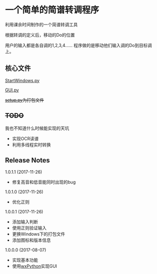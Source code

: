 # 一个简单的简谱转调程序

利用课余时间制作的一个简谱转调工具

根据转调的定义后，移动的Do的位置

用户的输入都是各自调的1,2,3,4...... 程序做的是移动他们输入调的Do到目标调上。

## 核心文件

[StartWindows.py](https://github.com/dccif/TuneChange/blob/master/StartWindow.py)

[GUI.py](https://github.com/dccif/TuneChange/blob/master/GUI.py)

~~[setup.py](https://github.com/dccif/TuneChange/blob/master/setup.py)为打包文件~~

## ~~TODO~~ 

我也不知道什么时候能实现的天坑

- 实现OCR读谱
- 利用多线程实时转换

## Release Notes

1.0.1.1 (2017-11-26)

- 修复高音和低音能同时出现的bug

1.0.1.0 (2017-11-26)

- 优化正则

1.0.0.1 (2017-11-26)

- 添加输入判断
- 使用正则验证输入
- 更换Windows下的打包文件
- 添加图标和版本信息

1.0.0.0 (2017-08-07)

- 实现基本功能
- 使用[wxPython](https://www.wxpython.org/)实现GUI